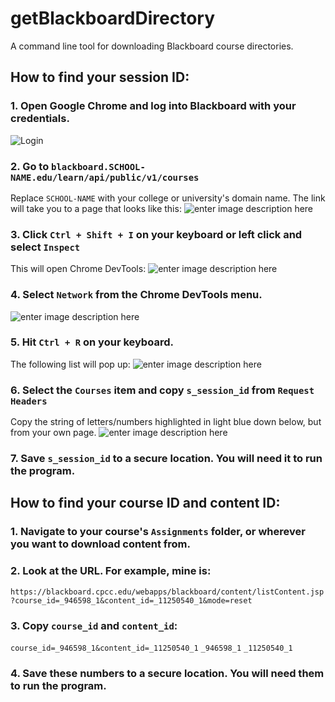 # getBlackboardDirectory
A command line tool for downloading Blackboard course directories.

## How to find your session ID:

### 1. Open Google Chrome and log into Blackboard with your credentials.

![Login](https://media.discordapp.net/attachments/681862516279738391/716121719265296404/unknown.png?width=1000&height=500)

### 2. Go to ``blackboard.SCHOOL-NAME.edu/learn/api/public/v1/courses``

Replace ``SCHOOL-NAME`` with your college or university's domain name. The link will take you to a page that looks like this:
![enter image description here](https://media.discordapp.net/attachments/681862516279738391/716125495472816209/unknown.png?width=900&height=700)

### 3. Click ``Ctrl + Shift + I`` on your keyboard or left click and select ``Inspect``
This will open Chrome DevTools:
![enter image description here](https://media.discordapp.net/attachments/681862516279738391/716126196181499966/unknown.png?width=1414&height=1002)

### 4. Select ``Network`` from the Chrome DevTools menu.
![enter image description here](https://media.discordapp.net/attachments/681862516279738391/716126841169248276/unknown.png)

### 5. Hit ``Ctrl + R`` on your keyboard.

The following list will pop up:
![enter image description here](https://media.discordapp.net/attachments/681862516279738391/716127791829221386/unknown.png?width=1352&height=1002)
### 6. Select the ``Courses`` item and copy ``s_session_id`` from ``Request Headers``
Copy the string of letters/numbers highlighted in light blue down below, but from your own page.
![enter image description here](https://media.discordapp.net/attachments/681862516279738391/716128630391963648/unknown.png)

### 7. Save ``s_session_id`` to a secure location. You will need it to run the program.

## How to find your course ID and content ID:

### 1. Navigate to your course's ``Assignments`` folder, or wherever you want to download content from. 

### 2. Look at the URL. For example, mine is:
``https://blackboard.cpcc.edu/webapps/blackboard/content/listContent.jsp?course_id=_946598_1&content_id=_11250540_1&mode=reset``

### 3. Copy ``course_id`` and ``content_id``:
``course_id=_946598_1&content_id=_11250540_1``
``_946598_1`` ``_11250540_1``

### 4. Save these numbers to a secure location. You will need them to run the program.





